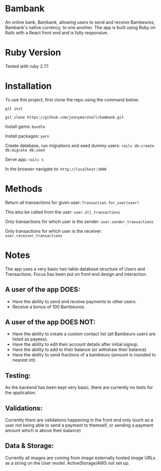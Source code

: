 # Bambank
An online bank, Bambank, allowing users to send and receive Bambeuros, Bambank's native currency, to one another.
The app is built using Ruby on Rails with a React front end and is fully responsive.


# Ruby Version
Tested with ruby 2.7.1


# Installation

To use this project, first clone the repo using the command below:

```git init```

```git clone https://github.com/jonnymarshall/bambank.git```

Install gems:
```bundle```

Install packages:
```yarn```

Create database, run migrations and seed dummy users:
```rails db:create db:migrate db:seed```

Serve app:
```rails s```

In the browser navigate to:
```http://localhost:3000```


# Methods
Return all transactions for given user:
```Transaction.for_user(user)```

This also be called from the user:
```user.all_transactions```

Only transactions for which user is the sender:
```user.sender_transactions```

Only transactions for which user is the receiver:
```user.receiver_transactions```


# Notes
The app uses a very basic two table database structure of Users and Transactions. Focus has been put on front end design and interaction.

## A user of the app DOES:
- Have the ability to send and receive payments to other users.
- Receive a bonus of 100 Bambeuros.

## A user of the app DOES NOT:
- Have the ability to create a custom contact list (all Bambeuro users are listed as payees).
- Have the ability to edit their account details after initial signup.
- Have the ability to add to their balance (or withdraw their balance)
- Have the ability to send fractions of a bambeuro (amount is rounded to nearest int)

## Testing:
As the backend has been kept very basic, there are currently no tests for the application.

## Validations:
Currently there are validations happening in the front end only (such as a user not being able to send a payment to themself, or sending a payment amount which is above their balance)

## Data & Storage:
Currently all images are coming from image externally hosted image URLs as a string on the User model. ActiveStorage/AWS not set up.